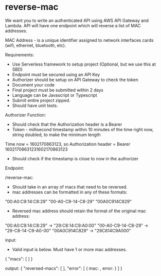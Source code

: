 # reverse-mac

We want you to write an authenticated API using AWS API Gateway and Lambda.
API will have one endpoint which will reverse a list of MAC addresses.

MAC Address - is a unique identifier assigned to network interfaces cards (wifi, ethernet, bluetooth, etc).

Requirements:
- Use Serverless framework to setup project (Optional, but we use this at SBD)
- Endpoint must be secured using an API Key
- Authorizer should be setup on API Gateway to check the token
- Document your code
- Final project must be submitted within 2 days
- Language can be Javascript or Typescript
- Submit entire project zipped.
- Should have unit tests.

Authorizer Function:

- Should check that the Authorization header is a Bearer <token>
- Token - millisecond timestamp within 10 minutes of the time right now, string doubled, to make the minimum length

Time now = 1602170863123, so Authorization header = Bearer 16021708631231602170863123

- Should check if the timestamp is close to now in the authorizer

Endpoint:

/reverse-mac:

- Should take in an array of macs that need to be reversed.
- mac addresses can be formatted in any of these formats:

"00:A0:C9:14:C8:29"
"00-A0-C9-14-C8-29"
"00A0C914C829"

- Reversed mac address should retain the format of the original mac address:

"00:A0:C9:14:C8:29" -> "29:C8:14:C9:A0:00"
"00-A0-C9-14-C8-29" -> "29-C8-14-C9-A0-00"
"00A0C914C829" -> "29C814C9A000"

input:
- Valid input is below.  Must have 1 or more mac addresses.

{
"macs": [
<mac addresses>
]
}

output:
{
"reversed-macs": [
<reversed mac>
],
"error": [ {
mac: <original mac>,
error: <string>
}
]
}